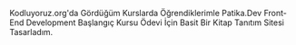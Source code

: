 Kodluyoruz.org'da Gördüğüm Kurslarda Öğrendiklerimle Patika.Dev Front-End Development Başlangıç Kursu Ödevi İçin Basit Bir Kitap Tanıtım Sitesi Tasarladım.
